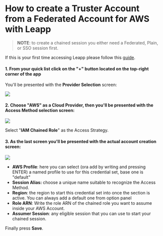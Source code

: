 # How to create a Truster Account from a Federated Account for AWS with Leapp

> **NOTE**: to create a chained session you either need a Federated, Plain, or SSO session first.

If this is your first time accessing Leapp please follow this [guide](https://github.com/Noovolari/leapp/wiki/FIRST_SETUP.md).

#### 1. From your quick list click on the "+" button located on the top-right corner of the app

You'll be presented with the **Provider Selection** screen:

![](../../../../images/tutorials/aws/iam_chained_role/AWS_IAM_CHAINED_ROLE_SETUP_IN_LEAPP-1.png)

#### 2. Choose "**AWS**" as a Cloud Provider, then you'll be presented with the **Access Method** selection screen:

![](../../../../images/tutorials/aws/iam_chained_role/AWS_IAM_CHAINED_ROLE_SETUP_IN_LEAPP-2.png)

Select "**IAM Chained Role**" as the Access Strategy.

#### 3. As the last screen you'll be presented with the actual account creation screen:

![](../../../../images/tutorials/aws/iam_chained_role/AWS_IAM_CHAINED_ROLE_SETUP_IN_LEAPP-3.png)

- **AWS Profile**: here you can select (ora add by writing and pressing ENTER) a named profile to use for this credential set, base one is "default"
- **Session Alias:** choose a unique name suitable to recognize the Access Method.
- **Region**: the region to start this credential set into once the section is active. You can always add a default one from option panel
- **Role ARN**: Write the role ARN of the chained role you want to assume inside your AWS Account.
- **Assumer Session**: any eligible session that you can use to start your chained session.

Finally press **Save**.
